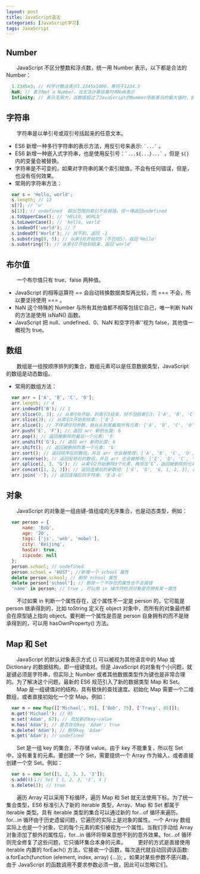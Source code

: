 ```yaml
---
layout: post
title: JavaScript语法
categories: [JavaScript学习]
tags: JavaScript
---
```


## Number
&emsp;&emsp;JavaScript 不区分整数和浮点数，统一用 Number 表示，以下都是合法的 Number：
```javascript
  1.2345e3; // 科学计数法表示1.2345x1000，等同于1234.5
  NaN; // 表示Not a Number，当无法计算结果时用NaN表示
  Infinity; // 表示无限大，当数值超过了JavaScript的Number所能表示的最大值时，就表示为Infinity
```

## 字符串
&emsp;&emsp;字符串是以单引号或双引号括起来的任意文本。
* ES6 新增一种多行字符串的表示方法，用反引号来表示: ``` `...` ``` 。
* ES6 新增一种嵌入式字符串，也是使用反引号：``` `...${...}...` ``` ，但是 ``` ${} ``` 内的变量会被替换。
* 字符串是不可变的，如果对字符串的某个索引赋值，不会有任何错误，但是，也没有任何效果。
* 常用的字符串方法：
```javascript
  var s = 'Hello, world';
  s.length; // 12
  s[7]; // 'w'
  s[13]; // undefined  超出范围的索引不会报错，但一律返回undefined
  s.toUpperCase(); // 'HELLO, WORLD'
  s.toLowerCase(); // 'hello, world'
  s.indexOf('world'); // 7
  s.indexOf('World'); // 找不到，返回 -1
  s.substring(0, 5); // 从索引0开始到5（不包括5），返回'Hello'
  s.substring(7); // 从索引7开始到结束，返回'world'
```

## 布尔值
&emsp;&emsp;一个布尔值只有 true、false 两种值。
* JavaScript 的相等运算符 == 会自动转换数据类型再比较，而 === 不会，所以要坚持使用 === 。
* NaN 这个特殊的 Number 与所有其他值都不相等包括它自己，唯一判断 NaN 的方法是使用 isNaN() 函数。
* JavaScript 把 null、undefined、0、NaN 和空字符串''视为 false，其他值一概视为 true。

## 数组
&emsp;&emsp;数组是一组按顺序排列的集合，数组元素可以是任意数据类型，JavaScript 的数组是动态数组。
* 常用的数组方法：
```javascript
  var arr = ['A', 'B', 'C', 'D'];
  arr.length; // 4
  arr.indexOf('B'); // 1
  arr.slice(0, 3); // 从索引0开始，到索引3结束，但不包括索引3: ['A', 'B', 'C']
  arr.slice(3); // 从索引3开始到结束: ['D']
  arr.slice(); // 不传递任何参数，就从头到尾截取所有元素: ['A', 'B', 'C', 'D']
  arr.push('E', 'F'); // 返回 arr 新的长度: 6
  arr.pop(); // 返回被删除的最后一个元素: 'F'
  arr.unshift('G'); // 返回 arr 新的长度: 6
  arr.shift(); // 返回被删除的第一个元素: 'G'
  arr.sort(); // 返回排序后的数组，并且 arr 也会被修改: ['A', 'B', 'C', 'D', 'E']
  arr.reverse(); // 返回反转后的数组，并且 arr 也会被修改: ['E', 'D', 'C', 'B', 'A']
  arr.splice(2, 3, 'G'); // 从索引2开始删除3个元素，再添加‘G’，返回被删除的元素: ['C', 'B', 'A']
  arr.concat([1, 2, 3]); // 返回连接后的新数组: ['E', 'D', 'G, 1, 2, 3], arr 不变
  arr.join('-'); // 返回连接后的字符串: 'E-D-G'
```

## 对象
&emsp;&emsp;JavaScript 的对象是一组由键-值组成的无序集合，也是动态类型，例如：
```javascript
  var person = {
      name: 'Bob',
      age: '20',
      tags: ['js', 'web', 'mobel'],
      city: 'Beijing',
      hasCar: true,
      zipcode: null
  };
  person.school; // undefined
  person.school = 'HUST'; //新增一个 school 属性
  delete person.school; // 删除 school 属性
  delete person['school']; // 删除一个不存在的属性也不会报错
  'name' in person; // true , 可以用 in 操作符检测对象是否拥有某一属性
```
&emsp;&emsp;不过如果 in 判断一个属性存在，这个属性不一定是 person 的，它可能是 person 继承得到的，比如 toString 定义在 object 对象中，而所有的对象最终都会在原型链上指向 object。要判断一个属性是否是 person 自身拥有的而不是继承得到的，可以用 hasOwnProperty() 方法。

## Map 和 Set
&emsp;&emsp;JavaScript 的默认对象表示方式 {} 可以被视为其他语言中的 Map 或 Dictionary 的数据结构，即一组键值对。但是 JavaScript 的对象有个小问题，就是键必须是字符串，但实际上 Number 或者其他数据类型作为键也是非常合理的。为了解决这个问题，最新的 ES6 规范引入了新的数据类型 Map 和 Set。
&emsp;&emsp;Map 是一组键值对的结构，具有极快的查找速度。初始化 Map 需要一个二维数组，或者直接初始化一个空 Map。例如：
```javascript
  var m = new Map([['Michael', 95], ['Bob', 75], ['Tracy', 85]]);
  m.get('Michael'); // 95
  m.set('Adam', 67); // 添加新的key-value
  m.has('Adam'); // 是否存在key 'Adam': true
  m.delete('Adam'); // 删除key 'Adam'
  m.get('Adam'); // undefined
```
&emsp;&emsp;Set 是一组 key 的集合，不存储 value。由于 key 不能重复，所以在 Set 中，没有重复的元素。要创建一个 Set，需要提供一个 Array 作为输入，或者直接创建一个空 Set。例如：
```javascript
  var s = new Set([1, 2, 3, 3, '3']);
  s.add(4)；// Set { 1, 2, 3, '3', 4 }
  s.delete(3); // true
```
&emsp;&emsp;遍历 Array 可以采用下标循环，遍历 Map 和 Set 就无法使用下标。为了统一集合类型，ES6 标准引入了新的 iterable 类型，Array、Map 和 Set 都属于 iterable 类型。具有 iterable 类型的集合可以通过新的 for...of 循环来遍历。
&emsp;&emsp;for...in 循环由于历史遗留问题，它遍历的实际上是对象的属性。一个 Array 数组实际上也是一个对象，它的每个元素的索引被视为一个属性。当我们手动给 Array 对象添加了额外的属性后，for...in 循环将带来意想不到的意外效果。for...of 循环则完全修复了这些问题，它只循环集合本身的元素。
&emsp;&emsp;更好的方式是直接使用 iterable 内置的 forEach() 方法，它接收一个函数，每次迭代就自动回调该函数: a.forEach(function (element, index, array) {...}); 。如果对某些参数不感兴趣，由于 JavaScript 的函数调用不要求参数必须一致，因此可以忽略它们。